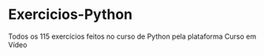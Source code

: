 # Exercicios-Python
 Todos os 115 exercícios feitos no curso de Python pela plataforma Curso em Vídeo
